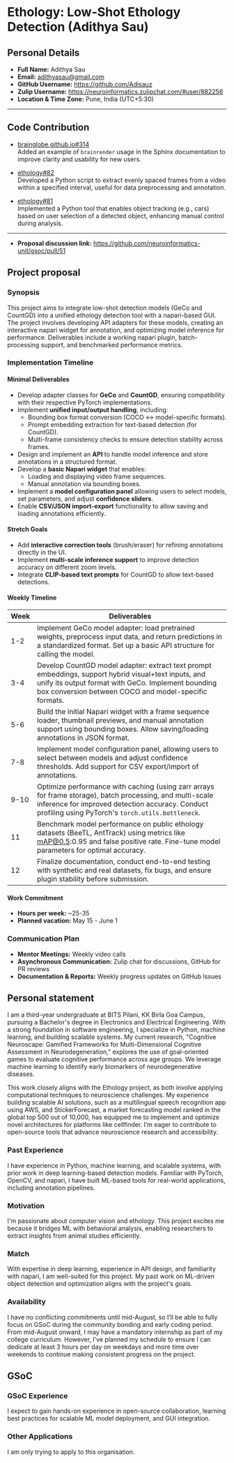 # Ethology: Low-Shot Ethology Detection (Adithya Sau)

## **Personal Details**

- **Full Name:** Adithya Sau  
- **Email:** adithyasau@gmail.com  
- **GitHub Username:** https://github.com/Adisauz  
- **Zulip Username:** https://neuroinformatics.zulipchat.com/#user/882256  
- **Location & Time Zone:** Pune, India (UTC+5:30)  

---

## **Code Contribution**

- [brainglobe.github.io#314](https://github.com/brainglobe/brainglobe.github.io/pull/314)  
  Added an example of `brainrender` usage in the Sphinx documentation to improve clarity and usability for new users.

- [ethology#82](https://github.com/neuroinformatics-unit/ethology/pull/82)  
  Developed a Python script to extract evenly spaced frames from a video within a specified interval, useful for data preprocessing and annotation.

- [ethology#81](https://github.com/neuroinformatics-unit/ethology/pull/81)  
  Implemented a Python tool that enables object tracking (e.g., cars) based on user selection of a detected object, enhancing manual control during analysis.

---
- **Proposal discussion link:** https://github.com/neuroinformatics-unit/gsoc/pull/51

## Project proposal 

### Synopsis
This project aims to integrate low-shot detection models (GeCo and CountGD) into a unified ethology detection tool with a napari-based GUI. The project involves developing API adapters for these models, creating an interactive napari widget for annotation, and optimizing model inference for performance. Deliverables include a working napari plugin, batch-processing support, and benchmarked performance metrics.

### **Implementation Timeline**

#### **Minimal Deliverables**
- Develop adapter classes for **GeCo** and **CountGD**, ensuring compatibility with their respective PyTorch implementations.
- Implement **unified input/output handling**, including:
  - Bounding box format conversion (COCO ↔ model-specific formats).
  - Prompt embedding extraction for text-based detection (for CountGD).
  - Multi-frame consistency checks to ensure detection stability across frames.
- Design and implement an **API** to handle model inference and store annotations in a structured format.
- Develop a **basic Napari widget** that enables:
  - Loading and displaying video frame sequences.
  - Manual annotation via bounding boxes.
- Implement a **model configuration panel** allowing users to select models, set parameters, and adjust **confidence sliders**.
- Enable **CSV/JSON import-export** functionality to allow saving and loading annotations efficiently.

#### **Stretch Goals**
- Add **interactive correction tools** (brush/eraser) for refining annotations directly in the UI.
- Implement **multi-scale inference support** to improve detection accuracy on different zoom levels.
- Integrate **CLIP-based text prompts** for CountGD to allow text-based detections.

#### **Weekly Timeline**

| Week | Deliverables |
|------|------------|
| 1-2  | Implement GeCo model adapter: load pretrained weights, preprocess input data, and return predictions in a standardized format. Set up a basic API structure for calling the model. |
| 3-4  | Develop CountGD model adapter: extract text prompt embeddings, support hybrid visual+text inputs, and unify its output format with GeCo. Implement bounding box conversion between COCO and model-specific formats. |
| 5-6  | Build the initial Napari widget with a frame sequence loader, thumbnail previews, and manual annotation support using bounding boxes. Allow saving/loading annotations in JSON format. |
| 7-8  | Implement model configuration panel, allowing users to select between models and adjust confidence thresholds. Add support for CSV export/import of annotations. |
| 9-10 | Optimize performance with caching (using zarr arrays for frame storage), batch processing, and multi-scale inference for improved detection accuracy. Conduct profiling using PyTorch's `torch.utils.bottleneck`. |
| 11   | Benchmark model performance on public ethology datasets (BeeTL, AntTrack) using metrics like mAP@0.5:0.95 and false positive rate. Fine-tune model parameters for optimal accuracy. |
| 12   | Finalize documentation, conduct end-to-end testing with synthetic and real datasets, fix bugs, and ensure plugin stability before submission. |


#### Work Commitment
- **Hours per week:** ~25-35
- **Planned vacation:** May 15 - June 1

### Communication Plan
- **Mentor Meetings:** Weekly video calls
- **Asynchronous Communication:** Zulip chat for discussions, GitHub for PR reviews
- **Documentation & Reports:** Weekly progress updates on GitHub Issues

## Personal statement

I am a third-year undergraduate at BITS Pilani, KK Birla Goa Campus, pursuing a Bachelor's degree in Electronics and Electrical Engineering. With a strong foundation in software engineering, I specialize in Python, machine learning, and building scalable systems. My current research, "Cognitive Neuroscape: Gamified Frameworks for Multi-Dimensional Cognitive Assessment in Neurodegeneration," explores the use of goal-oriented games to evaluate cognitive performance across age groups. We leverage machine learning to identify early biomarkers of neurodegenerative diseases.

This work closely aligns with the Ethology project, as both involve applying computational techniques to neuroscience challenges. My experience building scalable AI solutions, such as a multilingual speech recognition app using AWS, and StickerForecast, a market forecasting model ranked in the global top 500 out of 10,000, has equipped me to implement and optimize novel architectures for platforms like cellfinder. I’m eager to contribute to open-source tools that advance neuroscience research and accessibility.
### Past Experience
I have experience in Python, machine learning, and scalable systems, with prior work in deep learning-based detection models. Familiar with PyTorch, OpenCV, and napari, I have built ML-based tools for real-world applications, including annotation pipelines.

### Motivation
I'm passionate about computer vision and ethology. This project excites me because it bridges ML with behavioral analysis, enabling researchers to extract insights from animal studies efficiently.

### Match
With expertise in deep learning, experience in API design, and familiarity with napari, I am well-suited for this project. My past work on ML-driven object detection and optimization aligns with the project's goals.

### Availability
I have no conflicting commitments until mid-August, so I’ll be able to fully focus on GSoC during the community bonding and early coding period. From mid-August onward, I may have a mandatory internship as part of my college curriculum. However, I’ve planned my schedule to ensure I can dedicate at least 3 hours per day on weekdays and more time over weekends to continue making consistent progress on the project.

## GSoC

### GSoC Experience
I expect to gain hands-on experience in open-source collaboration, learning best practices for scalable ML model deployment, and GUI integration.

### Other Applications
I am only trying to apply to this organisation.
